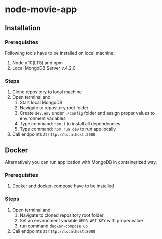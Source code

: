 # node-movie-app

## Installation

### Prerequisites

Following tools have to be installed on local machine:

1. Node v.10(LTS) and npm
1. Local MongoDB Server v.4.2.0

### Steps

1. Clone repository to local machine
1. Open terminal and:
    1. Start local MongoDB
    1. Navigate to repository root folder
    1. Create `dev.env` under `./config` folder and assign proper values to environment variables
    1. Type command: `npm i` to install all dependencies
    1. Type command: `npm run dev` to run app locally
1. Call endpoints at `http://localhost:3000`

## Docker

Alternatively you can run application with MongoDB in containerized way.

### Prerequisites

1. Docker and docker-compose have to be installed

### Steps
1. Open terminal and:
    1. Navigate to cloned repository root folder
    1. Set an environment variable `OMDB_API_KEY` with proper value
    1. run command `docker-compose up`
1. Call endpoints at `http://localhost:8080`